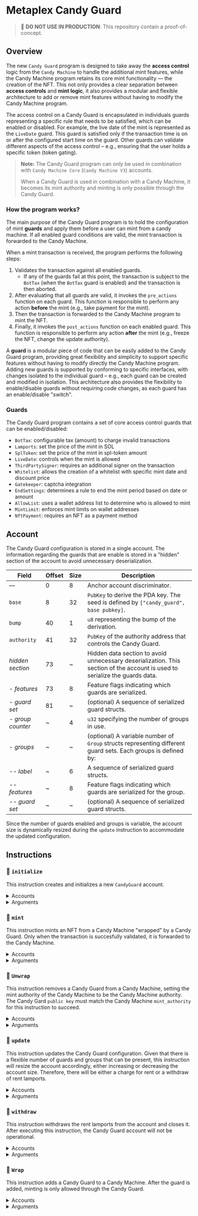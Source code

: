 # Metaplex Candy Guard

> 🛑 **DO NOT USE IN PRODUCTION**: This repository contain a proof-of-concept.

## Overview

The new `Candy Guard` program is designed to take away the **access control** logic from the `Candy Machine` to handle the additional mint features, while the Candy Machine program retains its core mint functionality &mdash; the creation of the NFT. This not only provides a clear separation between **access controls** and **mint logic**, it also provides a modular and flexible architecture to add or remove mint features without having to modify the Candy Machine program.

The access control on a Candy Guard is encapsulated in individuals guards representing a specific rule that needs to be satisfied, which can be enabled or disabled. For example, the live date of the mint is represented as the `LiveDate` guard. This guard is satisfied only if the transaction time is on or after the configured start time on the guard. Other guards can validate different aspects of the access control – e.g., ensuring that the user holds a specific token (token gating).

> **Note:** The Candy Guard program can only be used in combination with `Candy Machine Core` (`Candy Machine V3`) accounts.
>
> When a Candy Guard is used in combination with a Candy Machine, it becomes its mint authority and minting is only possible through the Candy Guard.

### How the program works?

The main purpose of the Candy Guard program is to hold the configuration of mint **guards** and apply them before a user can mint from a candy machine. If all enabled guard conditions are valid, the mint transaction is forwarded to the Candy Machine.

When a mint transaction is received, the program performs the following steps:

1. Validates the transaction against all enabled guards.
    - If any of the guards fail at this point, the transaction is subject to the `BotTax` (when the `BotTax` guard is enabled) and the transaction is then aborted.
2. After evaluating that all guards are valid, it invokes the `pre_actions` function on each guard. This function is responsible to perform any action **before** the mint (e.g., take payment for the mint).
3. Then the transaction is forwarded to the Candy Machine program to mint the NFT. 
4. Finally, it invokes the `post_actions` function on each enabled guard. This function is responsible to perform any action **after** the mint (e.g., freeze the NFT, change the update authority).

A **guard** is a modular piece of code that can be easily added to the Candy Guard program, providing great flexibility and simplicity to support specific features without having to modify directly the Candy Machine program. Adding new guards is supported by conforming to specific interfaces, with changes isolated to the individual guard – e.g., each guard can be created and modified in isolation. This architecture also provides the flexibility to enable/disable guards without requiring code changes, as each guard has an enable/disable "switch".

### Guards

The Candy Guard program contains a set of core access control guards that can be enabled/disabled:

- `BotTax`: configurable tax (amount) to charge invalid transactions
- `Lamports`: set the price of the mint in SOL
- `SplToken`: set the price of the mint in spl-token amount
- `LiveDate`: controls when the mint is allowed
- `ThirdPartySigner`: requires an additional signer on the transaction 
- `Whitelist`: allows the creation of a whitelist with specific mint date and discount price
- `Gatekeeper`: captcha integration
- `EndSettings`: determines a rule to end the mint period based on date or amount
- `AllowList`: uses a wallet address list to determine who is allowed to mint
- `MintLimit`: enforces mint limits on wallet addresses
- `NftPayment`: requires an NFT as a payment method

## Account

The Candy Guard configuration is stored in a single account. The information regarding the guards that are enable is stored in a "hidden" section of the account to avoid unnecessary deserialization.

| Field             | Offset | Size  | Description                  |
| ----------------- | ------ | ----- | ---------------------------- |
| &mdash;           | 0      | 8     | Anchor account discriminator.
| `base`            | 8      | 32    | `PubKey` to derive the PDA key. The seed is defined by `["candy_guard", base pubkey]`. |
| `bump`            | 40     | 1     | `u8` representing the bump of the derivation. |
| `authority`       | 41     | 32    | `PubKey` of the authority address that controls the Candy Guard. |
| *hidden section*  | 73     | ~     | Hidden data section to avoid unnecessary deserialization. This section of the account is used to serialize the guards data. |
| - *features*      | 73     | 8     | Feature flags indicating which guards are serialized. |
| - *guard set*     | 81     | ~     | (optional) A sequence of serialized guard structs. |
| - *group counter* | ~      | 4     | `u32` specifying the number of groups in use. |
| - *groups*        | ~      | ~     | (optional) A variable number of `Group` structs representing different guard sets. Each groups is defined by:  |
| -- *label*        | ~      | 6     | A sequence of serialized guard structs. |
| -- *features*     | ~      | 8     |  Feature flags indicating which guards are serialized for the group. |
| -- *guard set*    | ~      | ~     | (optional) A sequence of serialized guard structs. |

Since the number of guards enabled and groups is variable, the account size is dynamically resized during the `update` instruction to accommodate the updated configuration.

## Instructions

### 📄 `initialize`

This instruction creates and initializes a new `CandyGuard` account.

<details>
  <summary>Accounts</summary>

| Name                          | Writable | Signer | Description |
| ----------------------------- | :------: | :----: | ----------- |
| `candy_guard`               | ✅       |        | The `CandyGuard` account PDA key. The PDA is derived using the seed `["candy_guard", base pubkey]`. |
| `base`               |        | ✅      | Base public key for the PDA derivation. |
| `authority`                   |          |        | Public key of the candy guard authority. |
| `payer`                       |          | ✅     | Payer of the transaction. |
| `system_program`              |          |        | `SystemProgram` account. |
</details>

<details>
  <summary>Arguments</summary>
  
| Argument                      | Offset | Size | Description               |
| ----------------------------- | ------ | ---- | ------------------------- |
| `data`                        | 0      | ~    | `CandyGuardData` object. |
</details>


### 📄 `mint`

This instruction mints an NFT from a Candy Machine "wrapped" by a Candy Guard. Only when the transaction is succesfully validated, it is forwarded to the Candy Machine.

<details>
  <summary>Accounts</summary>

| Name                          | Writable | Signer | Description |
| ----------------------------- | :------: | :----: | ----------- |
| `candy_guard`                 |          |        | The `CandyGuard` account PDA key. The PDA is derived using the seed `["candy_guard", base pubkey]`. |
| `candy_machine_program`       |       |        | `CandyMachine` program ID. |
| `candy_machine`               | ✅       |        | The `CandyMachine` account. |
| `candy_machine_authority_pda` | ✅       |        | Authority PDA key (seeds `["candy_machine", candy_machine pubkey]`). |
| `payer`                       | ✅       | ✅     | Payer of the transaction. |
| `nft_metadata`                | ✅       |        | Metadata account of the NFT. |
| `nft_mint`                    | ✅       |        | Mint account for the NFT. The account should be created before executing the instruction. |
| `nft_mint_authority`          |          | ✅     | Mint authority of the NFT. |
| `nft_master_edition`          | ✅       |        | Master Edition account of the NFT. |
| `collection_authority_record` |          |        | Authority Record PDA of the collection. |
| `collection_mint`             |          |        | Mint account of the collection. |
| `collection_metadata`         | ✅       |        | Metadata account of the collection. |
| `collection_master_edition`   |          |        | Master Edition account of the collection. |
| `collection_update_authority` |          |        | Update authority of the collection. |
| `token_metadata_program`      |          |        | Metaplex `TokenMetadata` program ID. |
| `token_program`               |          |        | `spl-token` program ID. |
| `system_program`              |          |        | `SystemProgram` account. |
| `rent`                        |          |        | `Rent` account. |
| `recent_slothashes`           |          |        | `SlotHashes` account. |
| `instruction_sysvar_account`  |          |        | `Sysvar1nstructions` account. |
| *remaining accounts*          |          |        | (optional) A list of optional accounts required by individual guards. |
</details>

<details>
  <summary>Arguments</summary>
  
| Argument        | Offset | Size | Description               |
| --------------- | ------ | ---- | ------------------------- |
| `mint_args`     | 0      | ~    | `[u8]` representing arguments for guards; an empty `[u8]` if there are no arguments. |
| `label`         | ~      | 6    | (optional) `string` representing the group label to use for validation of guards. |
</details>


### 📄 `Unwrap`

This instruction removes a Candy Guard from a Candy Machine, setting the mint authority of the Candy Machine to be the Candy Machine authority. The Candy Gard `public key` must match the Candy Machine `mint_authority` for this instruction to succeed.

<details>
  <summary>Accounts</summary>

| Name                      | Writable | Signer | Description |
| ------------------------- | :------: | :----: | ----------- |
| `candy_guard`             |          |        | The `CandyGuard` account PDA key. |
| `authority`               |          | ✅     | Public key of the `candy_guard` authority. |
| `candy_machine`           | ✅       |        | The `CandyMachine` account. |
| `candy_machine_authority` |          | ✅     | Public key of the `candy_machine` authority. |
| `candy_machine_program`    |         |        | `CandyMachine` program ID. |
</details>

<details>
  <summary>Arguments</summary>
  
None.
</details>


### 📄 `update`

This instruction updates the Candy Guard configuration. Given that there is a flexible number of guards and groups that can be present, this instruction will resize the account accordingly, either increasing or decreasing the account size. Therefore, there will be either a charge for rent or a withdraw of rent lamports. 

<details>
  <summary>Accounts</summary>

| Name             | Writable | Signer | Description |
| ---------------- | :------: | :----: | ----------- |
| `candy_guard`    | ✅       |        | The `CandyGuard` account PDA key. |
| `authority`      |          |        | Public key of the `candy_guard` authority. |
| `payer`          |          | ✅     | Payer of the transaction. |
| `system_program` |          |        | `SystemProgram` account. |
</details>

<details>
  <summary>Arguments</summary>
  
| Argument                      | Offset | Size | Description               |
| ----------------------------- | ------ | ---- | ------------------------- |
| `data`                        | 0      | ~    | `CandyGuardData` object. |
</details>


### 📄 `withdraw`

This instruction withdraws the rent lamports from the account and closes it. After executing this instruction, the Candy Guard account will not be operational.

<details>
  <summary>Accounts</summary>

| Name          | Writable | Signer | Description |
| --------------| :------: | :----: | ----------- |
| `candy_guard` | ✅       |        | The `CandyGuard` account. |
| `authority`   | ✅       | ✅      | Public key of the `candy_guard` authority. |
</details>

<details>
  <summary>Arguments</summary>
  
None.
</details>


### 📄 `Wrap`

This instruction adds a Candy Guard to a Candy Machine. After the guard is added, minting is only allowed through the Candy Guard.

<details>
  <summary>Accounts</summary>

| Name                      | Writable | Signer | Description |
| ------------------------- | :------: | :----: | ----------- |
| `candy_guard`             |          |        | The `CandyGuard` account PDA key. |
| `authority`               |          | ✅     | Public key of the `candy_guard` authority. |
| `candy_machine`           | ✅       |        | The `CandyMachine` account. |
| `candy_machine_authority` |          | ✅     | Public key of the `candy_machine` authority. |
| `candy_machine_program`    |         |        | `CandyMachine` program ID. |
</details>

<details>
  <summary>Arguments</summary>
  
None.
</details>
